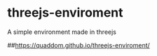 # threejs-enviroment
A simple environment made in threejs

##https://quaddom.github.io/threejs-enviroment/
